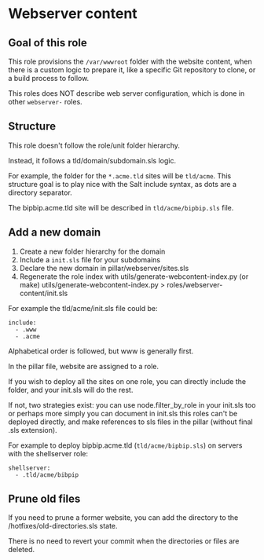 # Webserver content

## Goal of this role

This role provisions the `/var/wwwroot` folder with the website content,
when there is a custom logic to prepare it, like a specific Git repository
to clone, or a build process to follow.

This roles does NOT describe web server configuration,
which is done in other `webserver-` roles.

## Structure

This role doesn't follow the role/unit folder hierarchy.

Instead, it follows a tld/domain/subdomain.sls logic.

For example, the folder for the `*.acme.tld` sites will be `tld/acme`.
This structure goal is to play nice with the Salt include syntax, as dots
are a directory separator.

The bipbip.acme.tld site will be described in `tld/acme/bipbip.sls` file.

## Add a new domain

  1. Create a new folder hierarchy for the domain
  2. Include a `init.sls` file for your subdomains
  3. Declare the new domain in pillar/webserver/sites.sls
  4. Regenerate the role index with utils/generate-webcontent-index.py (or make)
     utils/generate-webcontent-index.py > roles/webserver-content/init.sls

For example the tld/acme/init.sls file could be:
```
include:
  - .www
  - .acme
```

Alphabetical order is followed, but www is generally first.

In the pillar file, website are assigned to a role.

If you wish to deploy all the sites on one role, you can directly include
the folder, and your init.sls will do the rest.

If not, two strategies exist: you can use node.filter_by_role in your
init.sls too or perhaps more simply you can document in init.sls this
roles can't be deployed directly, and make references to sls files in
the pillar (without final .sls extension).

For example to deploy bipbip.acme.tld (`tld/acme/bipbip.sls`) on servers
with the shellserver role:

```
shellserver:
  - .tld/acme/bibpip
```

## Prune old files

If you need to prune a former website, you can add
the directory to the /hotfixes/old-directories.sls state.

There is no need to revert your commit when the
directories or files are deleted.
